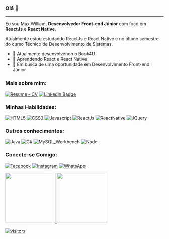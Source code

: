 ### Olá 👋

---------------------------------------

Eu sou Max William, **Desenvolvedor Front-end Júnior** com foco em **ReactJs** e **React Native**.

Atualmente estou estudando ReactJs e React Native e no último semestre do curso Técnico de Desenvolvimento de Sistemas.

- 🔭 Atualmente desenvolvendo o Book4U
- 🌱 Aprendendo React e React Native
- 👯 Em busca de uma oportunidade em Desenvolvimento Front-end Júnior

### Mais sobre mim:

[![Resume - CV](https://img.shields.io/badge/📄%20Resume-24292e?style=for-the-badge&labelColor=24292e)](https://github.com/maxwsj/maxwsj/blob/main/Max%20William%20-%20(Portugues)%20CV.pdf)
[![Linkedin Badge](https://img.shields.io/badge/MaxWilliam-0077B5?style=for-the-badge&logo=linkedin&logoColor=white)](https://www.linkedin.com/in/max-william-41918b131/)

### Minhas Habilidades:

![HTML5](https://img.shields.io/badge/HTML5-E34F26?style=for-the-badge&logo=html5&logoColor=white)
![CSS3](https://img.shields.io/badge/CSS3-1572B6?style=for-the-badge&logo=css3&logoColor=white)
![Javascript](https://img.shields.io/badge/JavaScript-F7DF1E?style=for-the-badge&logo=javascript&logoColor=black)
![ReactJs](https://img.shields.io/badge/React-20232A?style=for-the-badge&logo=react&logoColor=61DAFB)
![ReactNative](https://img.shields.io/badge/React_Native-20232A?style=for-the-badge&logo=react&logoColor=61DAFB)
![JQuery](https://img.shields.io/badge/jQuery-0769AD?style=for-the-badge&logo=jquery&logoColor=white)

### Outros conhecimentos:

![Java](https://img.shields.io/badge/Java-ED8B00?style=for-the-badge&logo=java&logoColor=white)
![C#](https://img.shields.io/badge/C%23-239120?style=for-the-badge&logo=c-sharp&logoColor=white)
![MySQL_Workbench](https://img.shields.io/badge/MySQL-00000F?style=for-the-badge&logo=mysql&logoColor=white)
![Node](https://img.shields.io/badge/Node.js-43853D?style=for-the-badge&logo=node.js&logoColor=white)

### Conecte-se Comigo:
[![Facebook](https://img.shields.io/badge/Facebook-1877F2?style=for-the-badge&logo=facebook&logoColor=white)](https://www.facebook.com/max.willian.54772)
[![Instagram](https://img.shields.io/badge/Instagram-E4405F?style=for-the-badge&logo=instagram&logoColor=white)](https://www.instagram.com/willsntk/)
[![WhatsApp](https://img.shields.io/badge/WhatsApp-25D366?style=for-the-badge&logo=whatsapp&logoColor=white)](https://wa.me/5511910452347/?text=Olá%20vim%20Pelo%20GitHub)

<div>
  <a href="https://github.com/maxwsj">
  <img height="160em" src="https://github-readme-stats.vercel.app/api?username=maxwsj&show_icons=true&theme=dark&include_all_commits=true&count_private=true"/>
  <img height="160em" src="https://github-readme-stats.vercel.app/api/top-langs/?username=maxwsj&layout=compact&langs_count=7&theme=dark"/>
</div>

![visitors](https://visitor-badge.glitch.me/badge?page_id=maxwsj)
